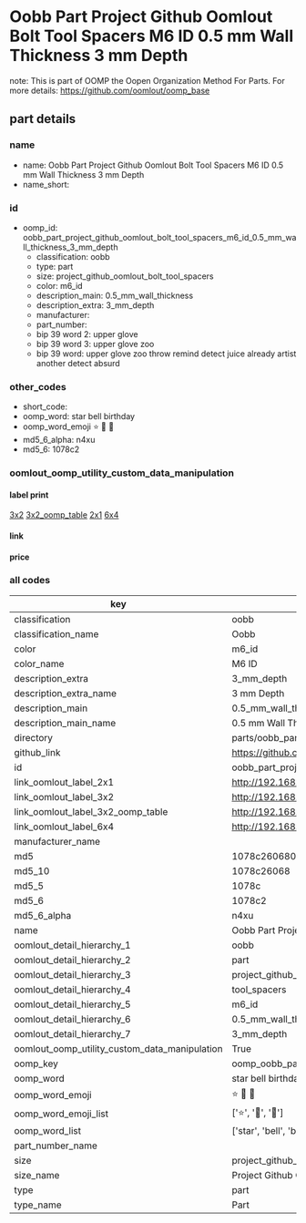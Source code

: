 # Oobb Part Project Github Oomlout Bolt Tool Spacers M6 ID 0.5 mm Wall Thickness 3 mm Depth  

note: This is part of OOMP the Oopen Organization Method For Parts. For more details: https://github.com/oomlout/oomp_base

##  part details
  







### name
* name: Oobb Part Project Github Oomlout Bolt Tool Spacers M6 ID 0.5 mm Wall Thickness 3 mm Depth
* name_short: 
### id
* oomp_id: oobb_part_project_github_oomlout_bolt_tool_spacers_m6_id_0.5_mm_wall_thickness_3_mm_depth
  * classification: oobb
  * type: part
  * size: project_github_oomlout_bolt_tool_spacers
  * color: m6_id
  * description_main: 0.5_mm_wall_thickness
  * description_extra: 3_mm_depth
  * manufacturer: 
  * part_number: 
  * bip 39 word 2: upper glove
  * bip 39 word 3: upper glove zoo
  * bip 39 word: upper glove zoo throw remind detect juice already artist another detect absurd

### other_codes
* short_code: 
* oomp_word: star bell birthday
* oomp_word_emoji :star: :bell: :birthday:
* md5_6_alpha: n4xu
* md5_6: 1078c2






### oomlout_oomp_utility_custom_data_manipulation
#### label print
[3x2](http://192.168.1.245:1112/?label=oomp%20n4xu)
[3x2_oomp_table](http://192.168.1.108:1112/?label=oomp%20n4xu)
[2x1](http://192.168.1.242:1112/?label=oomp%20n4xu)
[6x4](http://192.168.1.55:1112/?label=oomp%20n4xu)    

#### link

                              

#### price







### all codes 
| key | value |  
| --- | --- |  
| classification | oobb |  
| classification_name | Oobb |  
| color | m6_id |  
| color_name | M6 ID |  
| description_extra | 3_mm_depth |  
| description_extra_name | 3 mm Depth |  
| description_main | 0.5_mm_wall_thickness |  
| description_main_name | 0.5 mm Wall Thickness |  
| directory | parts/oobb_part_project_github_oomlout_bolt_tool_spacers_m6_id_0.5_mm_wall_thickness_3_mm_depth |  
| github_link | https://github.com/oomlout/oomlout_oomp_part_src/tree/main/parts/oobb_part_project_github_oomlout_bolt_tool_spacers_m6_id_0.5_mm_wall_thickness_3_mm_depth |  
| id | oobb_part_project_github_oomlout_bolt_tool_spacers_m6_id_0.5_mm_wall_thickness_3_mm_depth |  
| link_oomlout_label_2x1 | http://192.168.1.242:1112/?label=oomp%20n4xu |  
| link_oomlout_label_3x2 | http://192.168.1.245:1112/?label=oomp%20n4xu |  
| link_oomlout_label_3x2_oomp_table | http://192.168.1.108:1112/?label=oomp%20n4xu |  
| link_oomlout_label_6x4 | http://192.168.1.55:1112/?label=oomp%20n4xu |  
| manufacturer_name |  |  
| md5 | 1078c26068072f18f1daee15ffd8ef78 |  
| md5_10 | 1078c26068 |  
| md5_5 | 1078c |  
| md5_6 | 1078c2 |  
| md5_6_alpha | n4xu |  
| name | Oobb Part Project Github Oomlout Bolt Tool Spacers M6 ID 0.5 mm Wall Thickness 3 mm Depth |  
| oomlout_detail_hierarchy_1 | oobb |  
| oomlout_detail_hierarchy_2 | part |  
| oomlout_detail_hierarchy_3 | project_github_bolt |  
| oomlout_detail_hierarchy_4 | tool_spacers |  
| oomlout_detail_hierarchy_5 | m6_id |  
| oomlout_detail_hierarchy_6 | 0.5_mm_wall_thickness |  
| oomlout_detail_hierarchy_7 | 3_mm_depth |  
| oomlout_oomp_utility_custom_data_manipulation | True |  
| oomp_key | oomp_oobb_part_project_github_oomlout_bolt_tool_spacers_m6_id_0.5_mm_wall_thickness_3_mm_depth |  
| oomp_word | star bell birthday |  
| oomp_word_emoji | :star: :bell: :birthday: |  
| oomp_word_emoji_list | [':star:', ':bell:', ':birthday:'] |  
| oomp_word_list | ['star', 'bell', 'birthday'] |  
| part_number_name |  |  
| size | project_github_oomlout_bolt_tool_spacers |  
| size_name | Project Github Oomlout Bolt Tool Spacers |  
| type | part |  
| type_name | Part |  
